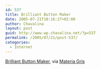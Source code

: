 ```yaml
---
id: 537
title: Brilliant Button Maker
date: 2005-07-21T10:16:27+02:00
author: Chavalina
layout: post
guid: http://www.wp.chavalina.net/?p=537
permalink: /2005/07/21/post-537/
categories:
  - Internet
---
```

<a href="http://www.lucazappa.com/brilliantMaker/buttonImage.php" target="_blank">Brilliant Button Maker</a>, via <a href="http://materiagris.bitacoras.com/archivos/2005/07/21/button_maker" target="_blank">Materia Gris</a>